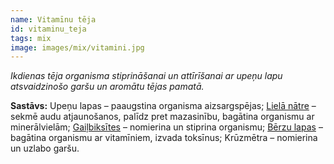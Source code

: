 ```yaml
---
name: Vitamīnu tēja
id: vitaminu_teja
tags: mix
image: images/mix/vitamini.jpg
---
```

*Ikdienas tēja organisma stiprināšanai un attīrīšanai ar upeņu lapu atsvaidzinošo garšu un aromātu tējas pamatā.*

**Sastāvs:**
Upeņu lapas – paaugstina organisma aizsargspējas;
<a href="https://www.danga.lv/mono/#liela_natre">Lielā nātre</a> – sekmē audu atjaunošanos, palīdz pret mazasinību, bagātina organismu ar minerālvielām;
<a href="https://www.danga.lv/mono/#gailbiksites">Gaiļbiksītes</a> – nomierina un stiprina organismu;
<a href="https://www.danga.lv/mono/#berzu_lapas">Bērzu lapas</a> – bagātina organismu ar vitamīniem, izvada toksīnus;
Krūzmētra – nomierina un uzlabo garšu.